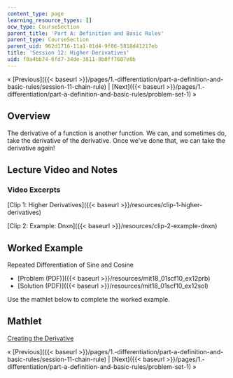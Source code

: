 ```yaml
---
content_type: page
learning_resource_types: []
ocw_type: CourseSection
parent_title: 'Part A: Definition and Basic Rules'
parent_type: CourseSection
parent_uid: 962d1716-11a1-01d4-9f86-5818d41217eb
title: 'Session 12: Higher Derivatives'
uid: f0a4bb74-6fd7-34de-3811-8b0ff7607e0b
---
```


« [Previous]({{< baseurl >}}/pages/1.-differentiation/part-a-definition-and-basic-rules/session-11-chain-rule) | [Next]({{< baseurl >}}/pages/1.-differentiation/part-a-definition-and-basic-rules/problem-set-1) »

Overview
--------

The derivative of a function is another function. We can, and sometimes do, take the derivative of the derivative. Once we've done that, we can take the derivative again!

Lecture Video and Notes
-----------------------

### Video Excerpts

[Clip 1: Higher Derivatives]({{< baseurl >}}/resources/clip-1-higher-derivatives)

[Clip 2: Example: Dnxn]({{< baseurl >}}/resources/clip-2-example-dnxn)

Worked Example
--------------

Repeated Differentiation of Sine and Cosine

*   [Problem (PDF)]({{< baseurl >}}/resources/mit18_01scf10_ex12prb)
*   [Solution (PDF)]({{< baseurl >}}/resources/mit18_01scf10_ex12sol)

Use the mathlet below to complete the worked example.

Mathlet
-------

[Creating the Derivative](/ans7870/18/18.01SC/f10/mathlets/creatingDerivative.html "Open in a new window.")

« [Previous]({{< baseurl >}}/pages/1.-differentiation/part-a-definition-and-basic-rules/session-11-chain-rule) | [Next]({{< baseurl >}}/pages/1.-differentiation/part-a-definition-and-basic-rules/problem-set-1) »